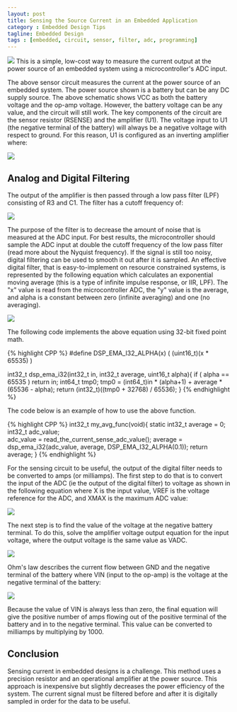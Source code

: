 ```yaml
---
layout: post
title: Sensing the Source Current in an Embedded Application
category : Embedded Design Tips
tagline: Embedded Design
tags : [embedded, circuit, sensor, filter, adc, programming]
---
```


<img class="post_image" src="{{ BASE_PATH }}/images/currentsense.png" />
This is a simple, low-cost way to measure the current output at the power 
source of an embedded system using a microcontroller's ADC input.

The above sensor circuit measures the current at the power source of an embedded system.  The power source shown is a battery but can be any DC supply source.  The above schematic shows VCC as both the battery voltage and the op-amp voltage.  However, the battery voltage can be any value, and the circuit will still work.  The key components of the circuit are the sensor resistor (RSENSE) and the amplifier (U1).  The voltage input to U1 (the negative terminal of the battery) will always be a negative voltage with respect to ground.  For this reason, U1 is configured as an inverting amplifier where:

<img class="post_equation" src="{{ BASE_PATH }}/images/current-sense-formula1.svg" />

## Analog and Digital Filtering

The output of the amplifier is then passed through a low pass filter (LPF) consisting 
of R3 and C1.  The filter has a cutoff frequency of:

<img class="post_equation" src="{{ BASE_PATH }}/images/current-sense-formula2.svg" />

The purpose of the filter is to decrease the amount of noise that is measured at 
the ADC input.  For best results, the microcontroller should sample the ADC input 
at double the cutoff frequency of the low pass filter (read more about the Nyquist 
frequency).  If the signal is still too noisy, digital filtering can be used to 
smooth it out after it is sampled.  An effective digital filter, that is 
easy-to-implement on resource constrained systems, is represented by the following 
equation which calculates an exponential moving average (this is a type of 
infinite impulse response, or IIR, LPF).  The "x" value is read from the 
microcontroller ADC, the "y" value is the average, and alpha is a constant 
between zero (infinite averaging) and one (no averaging).

<img class="post_equation" src="{{ BASE_PATH }}/images/filter-formula2.svg" />

The following code implements the above equation using 32-bit fixed point math.
 
{% highlight CPP %}
#define DSP_EMA_I32_ALPHA(x) ( (uint16_t)(x * 65535) )
 
int32_t dsp_ema_i32(int32_t in, int32_t average, uint16_t alpha){
  if ( alpha == 65535 ) return in;
  int64_t tmp0;
  tmp0 = (int64_t)in * (alpha+1) + average * (65536 - alpha);
  return (int32_t)((tmp0 + 32768) / 65536);
}
{% endhighlight %}
 
The code below is an example of how to use the above function.

{% highlight CPP %}
int32_t my_avg_func(void){
     static int32_t average = 0;
     int32_t adc_value;    
     adc_value = read_the_current_sense_adc_value();
     average = dsp_ema_i32(adc_value, average, DSP_EMA_I32_ALPHA(0.1));
     return average;
}
{% endhighlight %}

For the sensing circuit to be useful, the output of the digital filter needs to be 
converted to amps (or milliamps).  The first step to do that is to convert the 
input of the ADC (ie the output of the digital filter) to voltage as shown in 
the following equation where X is the input value, VREF is the voltage reference 
for the ADC, and XMAX is the maximum ADC value:

<img class="post_equation" src="{{ BASE_PATH }}/images/current-sense-formula3.svg" />

The next step is to find the value of the voltage at the negative battery 
terminal.  To do this, solve the amplifier voltage output equation for the 
input voltage, where the output voltage is the same value as VADC.
 
<img class="post_equation" src="{{ BASE_PATH }}/images/current-sense-formula4.svg" />

Ohm's law describes the current flow between GND and the negative terminal 
of the battery where VIN (input to the op-amp) is the voltage at the negative 
terminal of the battery:

<img class="post_equation" src="{{ BASE_PATH }}/images/current-sense-formula5.svg" />

Because the value of VIN is always less than zero, the final equation will 
give the positive number of amps flowing out of the positive terminal of the 
battery and in to the negative terminal.  This value can be converted to 
milliamps by multiplying by 1000.

## Conclusion

Sensing current in embedded designs is a challenge.  This method uses a precision 
resistor and an operational amplifier at the power source.  This approach is 
inexpensive but slightly decreases the power efficiency of the system.  The current 
signal must be filtered before and after it is digitally sampled in order for the 
data to be useful.

